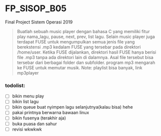 # FP_SISOP_B05
Final Project Sistem Operasi 2019

> Buatlah sebuah music player dengan bahasa C yang memiliki fitur 
>     play nama_lagu, pause, next, prev, list lagu. 
> Selain music player juga terdapat FUSE untuk mengumpulkan semua jenis file yang 
>     berekstensi .mp3 kedalam FUSE yang tersebar pada direktori /home/user. 
> Ketika FUSE dijalankan, direktori hasil FUSE hanya berisi file .mp3 
>     tanpa ada direktori lain di dalamnya. 
> Asal file tersebut bisa tersebar dari berbagai folder dan subfolder. 
> program mp3 mengarah ke FUSE untuk memutar musik.
> Note: playlist bisa banyak, link mp3player

### todolist:

- [ ] bikin menu play
- [ ] bikin list lagu
- [ ] bikin queue buat nyimpen lagu selanjutnya(kalau bisa) hehe
- [ ] pakai printnya berwarna bawaan linux
- [ ] bikin fusenya (terakhir aja)
- [ ] buka puasa dan sahur
- [ ] revisi wkwkwk
